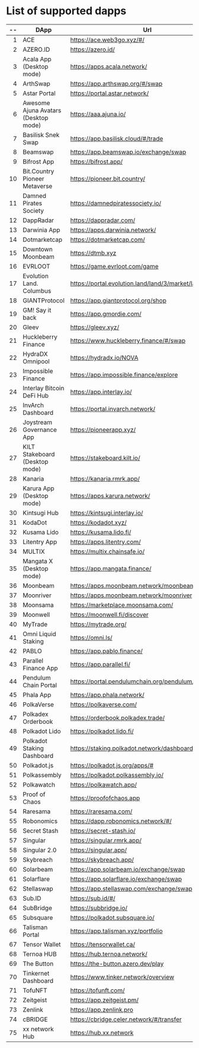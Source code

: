 
# List of supported dapps
| --  |                 DApp                 |                         Url                          |             Tags              |
| --: | ------------------------------------ | ---------------------------------------------------- | ----------------------------- |
|   1 | ACE                                  | https://ace.web3go.xyz/#/                            | utilities                     |
|   2 | AZERO.ID                             | https://azero.id/                                    | utilities                     |
|   3 | Acala App (Desktop mode)             | https://apps.acala.network/                          | bridge,dex,staking            |
|   4 | ArthSwap                             | https://app.arthswap.org/#/swap                      | dex,staking,evm               |
|   5 | Astar Portal                         | https://portal.astar.network/                        | bridge,staking,evm            |
|   6 | Awesome Ajuna Avatars (Desktop mode) | https://aaa.ajuna.io/                                | nft,gaming                    |
|   7 | Basilisk Snek Swap                   | https://app.basilisk.cloud/#/trade                   | bridge,dex                    |
|   8 | Beamswap                             | https://app.beamswap.io/exchange/swap                | bridge,dex,staking,evm        |
|   9 | Bifrost App                          | https://bifrost.app/                                 | bridge,crowdloans,dex,staking |
|  10 | Bit.Country Pioneer Metaverse        | https://pioneer.bit.country/                         | nft,staking,gaming            |
|  11 | Damned Pirates Society               | https://damnedpiratessociety.io/                     | nft,evm,gaming                |
|  12 | DappRadar                            | https://dappradar.com/                               | social                        |
|  13 | Darwinia App                         | https://apps.darwinia.network/                       | staking                       |
|  14 | Dotmarketcap                         | https://dotmarketcap.com/                            | social                        |
|  15 | Downtown Moonbeam                    | https://dtmb.xyz                                     | evm,social                    |
|  16 | EVRLOOT                              | https://game.evrloot.com/game                        | nft,gaming                    |
|  17 | Evolution Land. Columbus             | https://portal.evolution.land/land/3/market/land     | nft,evm,gaming                |
|  18 | GIANTProtocol                        | https://app.giantprotocol.org/shop                   | utilities                     |
|  19 | GM! Say it back                      | https://app.gmordie.com/                             | social                        |
|  20 | Gleev                                | https://gleev.xyz/                                   | social                        |
|  21 | Huckleberry Finance                  | https://www.huckleberry.finance/#/swap               | bridge,dex,staking,evm        |
|  22 | HydraDX Omnipool                     | https://hydradx.io/NOVA                              | bridge,dex                    |
|  23 | Impossible Finance                   | https://app.impossible.finance/explore               | dex,evm                       |
|  24 | Interlay Bitcoin DeFi Hub            | https://app.interlay.io/                             | bridge,staking,dex            |
|  25 | InvArch Dashboard                    | https://portal.invarch.network/                      | crowdloans,governance         |
|  26 | Joystream Governance App             | https://pioneerapp.xyz/                              | governance                    |
|  27 | KILT Stakeboard (Desktop mode)       | https://stakeboard.kilt.io/                          | staking                       |
|  28 | Kanaria                              | https://kanaria.rmrk.app/                            | nft                           |
|  29 | Karura App (Desktop mode)            | https://apps.karura.network/                         | bridge,dex,staking            |
|  30 | Kintsugi Hub                         | https://kintsugi.interlay.io/                        | bridge,staking,crowdloans     |
|  31 | KodaDot                              | https://kodadot.xyz/                                 | nft                           |
|  32 | Kusama Lido                          | https://kusama.lido.fi/                              | staking,evm                   |
|  33 | Litentry App                         | https://apps.litentry.com/                           | bridge,evm                    |
|  34 | MULTIX                               | https://multix.chainsafe.io/                         | utilities                     |
|  35 | Mangata X (Desktop mode)             | https://app.mangata.finance/                         | bridge                        |
|  36 | Moonbeam                             | https://apps.moonbeam.network/moonbeam               | bridge,staking,crowdloans,evm |
|  37 | Moonriver                            | https://apps.moonbeam.network/moonriver              | bridge,staking,crowdloans,evm |
|  38 | Moonsama                             | https://marketplace.moonsama.com/                    | nft,evm                       |
|  39 | Moonwell                             | https://moonwell.fi/discover                         | bridge,staking,evm            |
|  40 | MyTrade                              | https://mytrade.org/                                 | dex,staking,evm               |
|  41 | Omni Liquid Staking                  | https://omni.ls/                                     | bridge,staking                |
|  42 | PABLO                                | https://app.pablo.finance/                           | dex                           |
|  43 | Parallel Finance App                 | https://app.parallel.fi/                             | bridge,dex                    |
|  44 | Pendulum Chain Portal                | https://portal.pendulumchain.org/pendulum/dashboard  | utilities,staking             |
|  45 | Phala App                            | https://app.phala.network/                           | staking                       |
|  46 | PolkaVerse                           | https://polkaverse.com/                              | social                        |
|  47 | Polkadex Orderbook                   | https://orderbook.polkadex.trade/                    | dex,utilities                 |
|  48 | Polkadot Lido                        | https://polkadot.lido.fi/                            | staking,evm                   |
|  49 | Polkadot Staking Dashboard           | https://staking.polkadot.network/dashboard#/overview | staking,utilities             |
|  50 | Polkadot.js                          | https://polkadot.js.org/apps/#                       | utilities                     |
|  51 | Polkassembly                         | https://polkadot.polkassembly.io/                    | governance                    |
|  52 | Polkawatch                           | https://polkawatch.app/                              | staking                       |
|  53 | Proof of Chaos                       | https://proofofchaos.app                             | nft,governance                |
|  54 | Raresama                             | https://raresama.com/                                | nft                           |
|  55 | Robonomics                           | https://dapp.robonomics.network/#/                   | utilities                     |
|  56 | Secret Stash                         | https://secret-stash.io/                             | nft,utilities                 |
|  57 | Singular                             | https://singular.rmrk.app/                           | nft                           |
|  58 | Singular 2.0                         | https://singular.app/                                | nft                           |
|  59 | Skybreach                            | https://skybreach.app/                               | nft,evm,gaming                |
|  60 | Solarbeam                            | https://app.solarbeam.io/exchange/swap               | bridge,dex,staking,evm        |
|  61 | Solarflare                           | https://app.solarflare.io/exchange/swap              | bridge,dex,staking,evm        |
|  62 | Stellaswap                           | https://app.stellaswap.com/exchange/swap             | bridge,dex,staking,evm        |
|  63 | Sub.ID                               | https://sub.id/#/                                    | utilities                     |
|  64 | SubBridge                            | https://subbridge.io/                                | bridge,evm                    |
|  65 | Subsquare                            | https://polkadot.subsquare.io/                       | governance                    |
|  66 | Talisman Portal                      | https://app.talisman.xyz/portfolio                   | crowdloans,nft                |
|  67 | Tensor Wallet                        | https://tensorwallet.ca/                             | utilities,staking             |
|  68 | Ternoa HUB                           | https://hub.ternoa.network/                          | staking                       |
|  69 | The Button                           | https://the-button.azero.dev/play                    | gaming                        |
|  70 | Tinkernet Dashboard                  | https://www.tinker.network/overview                  | staking,bridge,crowdloans     |
|  71 | TofuNFT                              | https://tofunft.com/                                 | nft,evm                       |
|  72 | Zeitgeist                            | https://app.zeitgeist.pm/                            | utilities                     |
|  73 | Zenlink                              | https://app.zenlink.pro                              | dex,staking                   |
|  74 | cBRIDGE                              | https://cbridge.celer.network/#/transfer             | dex,evm,nft                   |
|  75 | xx network Hub                       | https://hub.xx.network                               | social,staking,utilities      |
